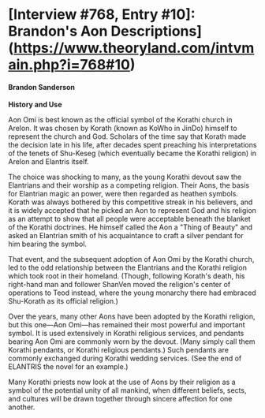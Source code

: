 # [Interview #768, Entry #10]: Brandon's Aon Descriptions](https://www.theoryland.com/intvmain.php?i=768#10)

#### Brandon Sanderson

**History and Use**

Aon Omi is best known as the official symbol of the Korathi church in Arelon. It was chosen by Korath (known as KoWho in JinDo) himself to represent the church and God. Scholars of the time say that Korath made the decision late in his life, after decades spent preaching his interpretations of the tenets of Shu-Keseg (which eventually became the Korathi religion) in Arelon and Elantris itself.

The choice was shocking to many, as the young Korathi devout saw the Elantrians and their worship as a competing religion. Their Aons, the basis for Elantrian magic an power, were then regarded as heathen symbols. Korath was always bothered by this competitive streak in his believers, and it is widely accepted that he picked an Aon to represent God and his religion as an attempt to show that all people were acceptable beneath the blanket of the Korathi doctrines. He himself called the Aon a "Thing of Beauty" and asked an Elantrian smith of his acquaintance to craft a silver pendant for him bearing the symbol.

That event, and the subsequent adoption of Aon Omi by the Korathi church, led to the odd relationship between the Elantrians and the Korathi religion which took root in their homeland. (Though, following Korath's death, his right-hand man and follower ShanVen moved the religion's center of operations to Teod instead, where the young monarchy there had embraced Shu-Korath as its official religion.)

Over the years, many other Aons have been adopted by the Korathi religion, but this one—Aon Omi—has remained their most powerful and important symbol. It is used extensively in Korathi religious services, and pendants bearing Aon Omi are commonly worn by the devout. (Many simply call them Korathi pendants, or Korathi religious pendants.) Such pendants are commonly exchanged during Korathi wedding services. (See the end of ELANTRIS the novel for an example.)

Many Korathi priests now look at the use of Aons by their religion as a symbol of the potential unity of all mankind, when different beliefs, sects, and cultures will be drawn together through sincere affection for one another.

